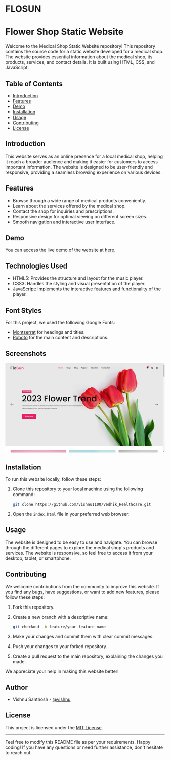 # FLOSUN

# Flower Shop Static Website



Welcome to the Medical Shop Static Website repository! This repository contains the source code for a static website developed for a medical shop. The website provides essential information about the medical shop, its products, services, and contact details. It is built using HTML, CSS, and JavaScript.

## Table of Contents

- [Introduction](#introduction)
- [Features](#features)
- [Demo](#demo)
- [Installation](#installation)
- [Usage](#usage)
- [Contributing](#contributing)
- [License](#license)

## Introduction

This website serves as an online presence for a local medical shop, helping it reach a broader audience and making it easier for customers to access important information. The website is designed to be user-friendly and responsive, providing a seamless browsing experience on various devices.

## Features

- Browse through a wide range of medical products conveniently.
- Learn about the services offered by the medical shop.
- Contact the shop for inquiries and prescriptions.
- Responsive design for optimal viewing on different screen sizes.
- Smooth navigation and interactive user interface.

## Demo

You can access the live demo of the website at [here](https://vishnu1100.github.io/Vedhik_Healthcare/index.html).


## Technologies Used

- HTML5: Provides the structure and layout for the music player.
- CSS3: Handles the styling and visual presentation of the player.
- JavaScript: Implements the interactive features and functionality of the player.




## Font Styles

For this project, we used the following Google Fonts:

- [Montserrat](https://fonts.google.com/specimen/Montserrat) for headings and titles.
- [Roboto](https://fonts.google.com/specimen/Roboto) for the main content and descriptions.


## Screenshots

![Screenshot 1](/screenshots/1.png)

## Installation

To run this website locally, follow these steps:

1. Clone this repository to your local machine using the following command:

   ```bash
   git clone https://github.com/vishnu1100/Vedhik_Healthcare.git
   ```

2. Open the `index.html` file in your preferred web browser.

## Usage

The website is designed to be easy to use and navigate. You can browse through the different pages to explore the medical shop's products and services. The website is responsive, so feel free to access it from your desktop, tablet, or smartphone.

## Contributing

We welcome contributions from the community to improve this website. If you find any bugs, have suggestions, or want to add new features, please follow these steps:

1. Fork this repository.

2. Create a new branch with a descriptive name:

   ```bash
   git checkout -b feature/your-feature-name
   ```

3. Make your changes and commit them with clear commit messages.

4. Push your changes to your forked repository.

5. Create a pull request to the main repository, explaining the changes you made.

We appreciate your help in making this website better!




## Author

- Vishnu Santhosh  - [@vishnu](https://github.com/vishnu1100)




## License

This project is licensed under the [MIT License](LICENSE).

---

Feel free to modify this README file as per your requirements. Happy coding! If you have any questions or need further assistance, don't hesitate to reach out.
